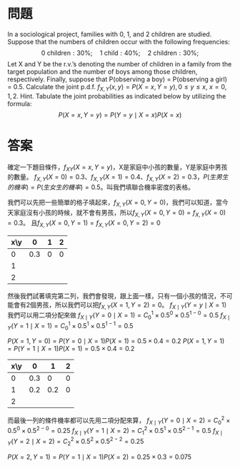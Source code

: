 # 問題
In a sociological project, families with 0, 1, and 2 children are studied.
Suppose that the numbers of children occur with the following frequencies:
$$
\text{0 children}:30\%;\quad\text{1 child}:40\%;\quad\text{2 children}:30\%;
$$
Let X and Y be the r.v.’s denoting the number of children in a family from the
target population and the number of boys among those children, respectively.
Finally, suppose that P(observing a boy) = P(observing a girl) = 0.5.
Calculate the joint p.d.f. $f_{X,Y}(x, y) = P(X = x, Y = y), 0 ≤ y ≤ x$, $x = 0, 1, 2$.
Hint. Tabulate the joint probabilities as indicated below by utilizing the
formula:
$$
P(X=x,Y=y)=P(Y=y\mid X=x)P(X=x)
$$

# 答案

確定一下題目條件，$f_{XY}(X=x,Y=y)$，X是家庭中小孩的數量，Y是家庭中男孩的數量。
$f_{X,Y}(X=0)=0.3$、$f_{X,Y}(X=1)=0.4$、$f_{X,Y}(X=2)=0.3$，$P(生男生的機率)=P(生女生的機率)=0.5$。叫我們填聯合機率密度的表格。

我們可以先把一些簡單的格子填起來，$f_{X,Y}(X=0,Y=0)$，我們可以知道，當今天家庭沒有小孩的時候，就不會有男孩，所以$f_{X,Y}(X=0,Y=0)=f_{X,Y}(X=0)=0.3$。
且$f_{X,Y}(X=0,Y=1)=f_{X,Y}(X=0,Y=2)=0$

| x\y | 0   | 1   | 2   |
| --- | --- | --- | --- |
| 0   | 0.3 | 0   | 0   |
| 1   |     |     |     |
| 2   |     |     |     |
然後我們試著填完第二列，我們會發現，跟上面一樣，只有一個小孩的情況，不可能會有2個男孩，所以我們可以把$f_{X,Y}(X=1,Y=2)=0$。
$f_{X\mid Y}(Y=y\mid X=1)$我們可以用二項分配來做
$f_{X\mid Y}( Y=0\mid X=1)=C^1_0\times 0.5^{0}\times0.5^{1-0}=0.5$
$f_{X\mid Y}(Y=1\mid X=1)=C^1_0\times 0.5^{1}\times0.5^{1-1}=0.5$

$P(X=1,Y=0)=P(Y=0\mid X=1)P(X=1)=0.5\times 0.4=0.2$
$P(X=1,Y=1)=P(Y=1\mid X=1)P(X=1)=0.5\times 0.4=0.2$

| x\y | 0   | 1   | 2   |
| --- | --- | --- | --- |
| 0   | 0.3 | 0   | 0   |
| 1   | 0.2 | 0.2 | 0   |
| 2   |     |     |     |
而最後一列的條件機率都可以先用二項分配來算，
$f_{X\mid Y}(Y=0\mid X=2)=C^2_0\times 0.5^{0}\times 0.5^{2-0}=0.25$
$f_{X\mid Y}(Y=1\mid X=2)=C^2_1\times 0.5^{1}\times 0.5^{2-1}=0.5$
$f_{X\mid Y}(Y=2\mid X=2)=C^2_2\times 0.5^{2}\times 0.5^{2-2}=0.25$

$P(X=2,Y=1)=P(Y=1\mid X=1)P(X=2)=0.25\times 0.3=0.075$
